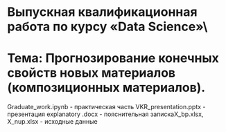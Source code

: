 #  Выпускная квалификационная работа по курсу «Data Science»\
# Тема: Прогнозирование конечных свойств новых материалов (композиционных материалов).
Graduate_work.ipynb - практическая часть
VKR_presentation.pptx -  презентация
explanatory .docx - пояснительная запискаX_bp.xlsx, X_nup.xlsx - исходные данные
